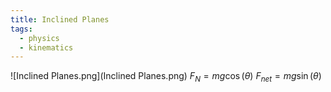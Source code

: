 ```yaml
---
title: Inclined Planes
tags:
  - physics
  - kinematics
---
```

![Inclined Planes.png](Inclined Planes.png)
$F_{N}=mg\cos(\theta)$
$F_{net}=mg\sin(\theta)$